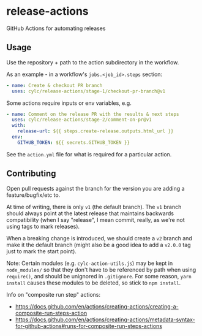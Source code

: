 # release-actions

GitHub Actions for automating releases

## Usage

Use the repository + path to the action subdirectory in the workflow.

As an example - in a workflow's `jobs.<job_id>.steps` section:
```yaml
- name: Create & checkout PR branch
  uses: cylc/release-actions/stage-1/checkout-pr-branch@v1
```

Some actions require inputs or env variables, e.g.
```yaml
- name: Comment on the release PR with the results & next steps
  uses: cylc/release-actions/stage-2/comment-on-pr@v1
  with:
    release-url: ${{ steps.create-release.outputs.html_url }}
  env:
    GITHUB_TOKEN: ${{ secrets.GITHUB_TOKEN }}
```

See the `action.yml` file for what is required for a particular action.

## Contributing

Open pull requests against the branch for the version you are adding a feature/bugfix/etc to.

At time of writing, there is only `v1` (the default branch). The `v1` branch should always point at the latest release that maintains backwards compatibility (when I say "release", I mean commit, really, as we're not using tags to mark releases).

When a breaking change is introduced, we should create a `v2` branch and make it the default branch (might also be a good idea to add a `v2.0.0` tag just to mark the start point).

Note: Certain modules (e.g. `cylc-action-utils.js`) may be kept in `node_modules/` so that they don't have to be referenced by path when using `require()`, and should be unignored in `.gitignore`. For some reason, `yarn install` causes these modules to be deleted, so stick to `npm install`.

Info on "composite run step" actions:
- https://docs.github.com/en/actions/creating-actions/creating-a-composite-run-steps-action
- https://docs.github.com/en/actions/creating-actions/metadata-syntax-for-github-actions#runs-for-composite-run-steps-actions
